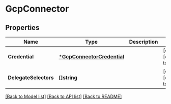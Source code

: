 # GcpConnector

## Properties
Name | Type | Description | Notes
------------ | ------------- | ------------- | -------------
**Credential** | [***GcpConnectorCredential**](GcpConnectorCredential.md) |  | [optional] [default to null]
**DelegateSelectors** | **[]string** |  | [optional] [default to null]

[[Back to Model list]](../README.md#documentation-for-models) [[Back to API list]](../README.md#documentation-for-api-endpoints) [[Back to README]](../README.md)

